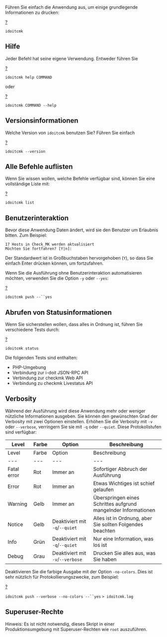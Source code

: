 Führen Sie einfach die Anwendung aus, um einige grundlegende Informationen zu drucken:

[?](#)

`idoitcmk`

Hilfe
-----

Jeder Befehl hat seine eigene Verwendung. Entweder führen Sie

[?](#)

`idoitcmk help COMMAND`

oder

[?](#)

`idoitcmk COMMAND --help`

Versionsinformationen
---------------------

Welche Version von `idoitcmk` benutzen Sie? Führen Sie einfach

[?](#)

`idoitcmk --version`

Alle Befehle auflisten
----------------------

Wenn Sie wissen wollen, welche Befehle verfügbar sind, können Sie eine vollständige Liste mit:

[?](#)

`idoitcmk list`

Benutzerinteraktion
-------------------

Bevor diese Anwendung Daten ändert, wird sie den Benutzer um Erlaubnis bitten. Zum Beispiel:

```
17 Hosts in Check_MK werden aktualisiert
Möchten Sie fortfahren? [Y|n]:

```

Der Standardwert ist in Großbuchstaben hervorgehoben (`Y`), so dass Sie einfach Enter drücken können, um fortzufahren.

Wenn Sie die Ausführung ohne Benutzerinteraktion automatisieren möchten, verwenden Sie die Option `-y` oder `--yes`:

[?](#)

`idoitcmk push --``yes`

Abrufen von Statusinformationen
-------------------------------

Wenn Sie sicherstellen wollen, dass alles in Ordnung ist, führen Sie verschiedene Tests durch:

[?](#)

`idoitcmk status`

Die folgenden Tests sind enthalten:

*   PHP-Umgebung
*   Verbindung zur i-doit JSON-RPC API
*   Verbindung zur checkmk Web API
*   Verbindung zu checkmk Livestatus API

Verbosity
---------

Während der Ausführung wird diese Anwendung mehr oder weniger nützliche Informationen ausgeben. Sie können den gewünschten Grad der Verbosity mit zwei Optionen einstellen. Erhöhen Sie die Verbosity mit `-v` oder `--verbose`, verringern Sie sie mit `-q` oder `--quiet`. Diese Protokollstufen sind verfügbar:

| Level | Farbe | Option | Beschreibung |
| --- | --- | --- | --- |
| Level | Farbe | Option | Beschreibung |
| --- | --- | --- | --- |
| Fatal error | Rot | Immer an | Sofortiger Abbruch der Ausführung |
| Error | Rot | Immer an | Etwas Wichtiges ist schief gelaufen |
| Warning | Gelb | Immer an | Überspringen eines Schrittes aufgrund mangelnder Informationen |
| Notice | Gelb | Deaktiviert mit `-q`/`--quiet` | Alles ist in Ordnung, aber Sie sollten Folgendes beachten |
| Info | Grün | Deaktiviert mit `-q`/`--quiet` | Nur eine Information, was los ist |
| Debug | Grau | Deaktiviert mit `-v`/`--verbose` | Drucken Sie alles aus, was Sie haben |

Deaktivieren Sie die farbige Ausgabe mit der Option `-no-colors`. Dies ist sehr nützlich für Protokollierungszwecke, zum Beispiel:

[?](#)

`idoitcmk push --verbose --no-colors --``yes` `> idoitcmk.log`

Superuser-Rechte
----------------

Hinweis: Es ist nicht notwendig, dieses Skript in einer Produktionsumgebung mit Superuser-Rechten wie `root` auszuführen.